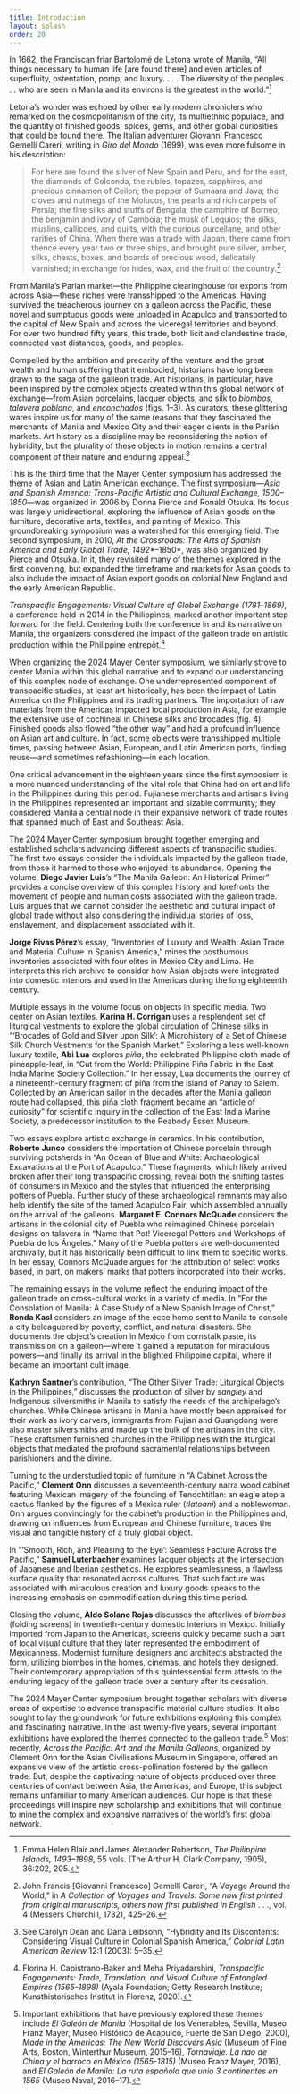 ```yaml
---
title: Introduction
layout: splash
order: 20
---
```


In 1662, the Franciscan friar Bartolomé de Letona wrote of Manila, “All things necessary to human life \[are found there\] and even articles of superfluity, ostentation, pomp, and luxury. . . . The diversity of the peoples . . . who are seen in Manila and its environs is the greatest in the world.”[^1]

Letona’s wonder was echoed by other early modern chroniclers who remarked on the cosmopolitanism of the city, its multiethnic populace, and the quantity of finished goods, spices, gems, and other global curiosities that could be found there. The Italian adventurer Giovanni Francesco Gemelli Careri, writing in *Giro del Mondo* (1699), was even more fulsome in his description:

> For here are found the silver of New Spain and Peru, and for the east, the diamonds of Golconda, the rubies, topazes, sapphires, and precious cinnamon of Ceilon; the pepper of Sumaara and Java; the cloves and nutmegs of the Molucos, the pearls and rich carpets of Persia; the fine silks and stuffs of Bengala; the camphire of Borneo, the benjamin and ivory of Camboia; the musk of Lequios; the silks, muslins, callicoes, and quilts, with the curious purcellane, and other rarities of China. When there was a trade with Japan, there came from thence every year two or three ships, and brought pure silver, amber, silks, chests, boxes, and boards of precious wood, delicately varnished; in exchange for hides, wax, and the fruit of the country.[^2]

From Manila’s Parián market—the Philippine clearinghouse for exports from across Asia—these riches were transshipped to the Americas. Having survived the treacherous journey on a galleon across the Pacific, these novel and sumptuous goods were unloaded in Acapulco and transported to the capital of New Spain and across the viceregal territories and beyond. For over two hundred fifty years, this trade, both licit and clandestine trade, connected vast distances, goods, and peoples.

Compelled by the ambition and precarity of the venture and the great wealth and human suffering that it embodied, historians have long been drawn to the saga of the galleon trade. Art historians, in particular, have been inspired by the complex objects created within this global network of exchange—from Asian porcelains, lacquer objects, and silk to *biombos*, *talavera poblana*, and *enconchados* (figs. 1–3). As curators, these glittering wares inspire us for many of the same reasons that they fascinated the merchants of Manila and Mexico City and their eager clients in the Parián markets. Art history as a discipline may be reconsidering the notion of hybridity, but the plurality of these objects in motion remains a central component of their nature and enduring appeal.[^3]

This is the third time that the Mayer Center symposium has addressed the theme of Asian and Latin American exchange. The first symposium—*Asia and Spanish America: Trans-Pacific Artistic and Cultural Exchange, 1500–1850*—was organized in 2006 by Donna Pierce and Ronald Otsuka. Its focus was largely unidirectional, exploring the influence of Asian goods on the furniture, decorative arts, textiles, and painting of Mexico. This groundbreaking symposium was a watershed for this emerging field. The second symposium, in 2010, *At the Crossroads: The Arts of Spanish America and Early Global Trade, 1492**–1850*, was also organized by Pierce and Otsuka. In it, they revisited many of the themes explored in the first convening, but expanded the timeframe and markets for Asian goods to also include the impact of Asian export goods on colonial New England and the early American Republic.

*Transpacific Engagements: Visual Culture of Global Exchange (1781*–*1869)*, a conference held in 2014 in the Philippines, marked another important step forward for the field. Centering both the conference in and its narrative on Manila, the organizers considered the impact of the galleon trade on artistic production within the Philippine entrepôt.[^4]

When organizing the 2024 Mayer Center symposium, we similarly strove to center Manila within this global narrative and to expand our understanding of this complex node of exchange. One underrepresented component of transpacific studies, at least art historically, has been the impact of Latin America on the Philippines and its trading partners. The importation of raw materials from the Americas impacted local production in Asia, for example the extensive use of cochineal in Chinese silks and brocades (fig. 4). Finished goods also flowed “the other way” and had a profound influence on Asian art and culture. In fact, some objects were transshipped multiple times, passing between Asian, European, and Latin American ports, finding reuse—and sometimes refashioning—in each location.

One critical advancement in the eighteen years since the first symposium is a more nuanced understanding of the vital role that China had on art and life in the Philippines during this period. Fujianese merchants and artisans living in the Philippines represented an important and sizable community; they considered Manila a central node in their expansive network of trade routes that spanned much of East and Southeast Asia.

The 2024 Mayer Center symposium brought together emerging and established scholars advancing different aspects of transpacific studies. The first two essays consider the individuals impacted by the galleon trade, from those it harmed to those who enjoyed its abundance. Opening the volume, **Diego Javier Luis**’s “The Manila Galleon: An Historical Primer” provides a concise overview of this complex history and forefronts the movement of people and human costs associated with the galleon trade. Luis argues that we cannot consider the aesthetic and cultural impact of global trade without also considering the individual stories of loss, enslavement, and displacement associated with it.

**Jorge Rivas Pérez**’s essay, “Inventories of Luxury and Wealth: Asian Trade and Material Culture in Spanish America,” mines the posthumous inventories associated with four elites in Mexico City and Lima. He interprets this rich archive to consider how Asian objects were integrated into domestic interiors and used in the Americas during the long eighteenth century.

Multiple essays in the volume focus on objects in specific media. Two center on Asian textiles. **Karina H. Corrigan** uses a resplendent set of liturgical vestments to explore the global circulation of Chinese silks in “‘Brocades of Gold and Silver upon Silk’: A Microhistory of a Set of Chinese Silk Church Vestments for the Spanish Market.” Exploring a less well-known luxury textile, **Abi Lua** explores *piña*, the celebrated Philippine cloth made of pineapple-leaf, in “Cut from the World: Philippine Piña Fabric in the East India Marine Society Collection.” In her essay, Lua documents the journey of a nineteenth-century fragment of piña from the island of Panay to Salem. Collected by an American sailor in the decades after the Manila galleon route had collapsed, this piña cloth fragment became an “article of curiosity” for scientific inquiry in the collection of the East India Marine Society, a predecessor institution to the Peabody Essex Museum.

Two essays explore artistic exchange in ceramics. In his contribution, **Roberto Junco** considers the importation of Chinese porcelain through surviving potsherds in “An Ocean of Blue and White: Archaeological Excavations at the Port of Acapulco.” These fragments, which likely arrived broken after their long transpacific crossing, reveal both the shifting tastes of consumers in Mexico and the styles that influenced the enterprising potters of Puebla. Further study of these archaeological remnants may also help identify the site of the famed Acapulco Fair, which assembled annually on the arrival of the galleons. **Margaret E. Connors McQuade** considers the artisans in the colonial city of Puebla who reimagined Chinese porcelain designs on talavera in “Name that Pot! Viceregal Potters and Workshops of Puebla de los Ángeles.” Many of the Puebla potters are well-documented archivally, but it has historically been difficult to link them to specific works. In her essay, Connors McQuade argues for the attribution of select works based, in part, on makers’ marks that potters incorporated into their works.

The remaining essays in the volume reflect the enduring impact of the galleon trade on cross-cultural works in a variety of media. In “For the Consolation of Manila: A Case Study of a New Spanish Image of Christ,” **Ronda Kasl** considers an image of the ecce homo sent to Manila to console a city beleaguered by poverty, conflict, and natural disasters. She documents the object’s creation in Mexico from cornstalk paste, its transmission on a galleon—where it gained a reputation for miraculous powers—and finally its arrival in the blighted Philippine capital, where it became an important cult image.

**Kathryn Santner**’s contribution, “The Other Silver Trade: Liturgical Objects in the Philippines,” discusses the production of silver by *sangley* and Indigenous silversmiths in Manila to satisfy the needs of the archipelago’s churches. While Chinese artisans in Manila have mostly been appraised for their work as ivory carvers, immigrants from Fujian and Guangdong were also master silversmiths and made up the bulk of the artisans in the city. These craftsmen furnished churches in the Philippines with the liturgical objects that mediated the profound sacramental relationships between parishioners and the divine.

Turning to the understudied topic of furniture in “A Cabinet Across the Pacific,” **Clement Onn** discusses a seventeenth-century narra wood cabinet featuring Mexican imagery of the founding of Tenochtitlan: an eagle atop a cactus flanked by the figures of a Mexica ruler (*tlatoani*) and a noblewoman. Onn argues convincingly for the cabinet’s production in the Philippines and, drawing on influences from European and Chinese furniture, traces the visual and tangible history of a truly global object.

In “‘Smooth, Rich, and Pleasing to the Eye’: Seamless Facture Across the Pacific,” **Samuel Luterbacher** examines lacquer objects at the intersection of Japanese and Iberian aesthetics. He explores seamlessness, a flawless surface quality that resonated across cultures. That such facture was associated with miraculous creation and luxury goods speaks to the increasing emphasis on commodification during this time period.

Closing the volume, **Aldo Solano Rojas** discusses the afterlives of *biombos* (folding screens) in twentieth-century domestic interiors in Mexico. Initially imported from Japan to the Americas, screens quickly became such a part of local visual culture that they later represented the embodiment of Mexicanness. Modernist furniture designers and architects abstracted the form, utilizing biombos in the homes, cinemas, and hotels they designed. Their contemporary appropriation of this quintessential form attests to the enduring legacy of the galleon trade over a century after its cessation.

The 2024 Mayer Center symposium brought together scholars with diverse areas of expertise to advance transpacific material culture studies. It also sought to lay the groundwork for future exhibitions exploring this complex and fascinating narrative. In the last twenty-five years, several important exhibitions have explored the themes connected to the galleon trade.[^5] Most recently, *Across the Pacific: Art and the Manila Galleons*, organized by Clement Onn for the Asian Civilisations Museum in Singapore, offered an expansive view of the artistic cross-pollination fostered by the galleon trade. But, despite the captivating nature of objects produced over three centuries of contact between Asia, the Americas, and Europe, this subject remains unfamiliar to many American audiences. Our hope is that these proceedings will inspire new scholarship and exhibitions that will continue to mine the complex and expansive narratives of the world’s first global network.


[^1]: Emma Helen Blair and James Alexander Robertson, *The Philippine Islands, 1493–1898*, 55 vols. (The Arthur H. Clark Company, 1905), 36:202, 205.

[^2]: John Francis \[Giovanni Francesco\] Gemelli Careri, “A Voyage Around the World,” in *A Collection of Voyages and Travels: Some now first printed from original manuscripts, others now first published in English* . . ., vol. 4 (Messers Churchill, 1732), 425–26.

[^3]: See Carolyn Dean and Dana Leibsohn, “Hybridity and Its Discontents: Considering Visual Culture in Colonial Spanish America,” *Colonial Latin American Review* 12:1 (2003): 5–35.

[^4]: Florina H. Capistrano-Baker and Meha Priyadarshini, *Transpacific Engagements: Trade, Translation, and Visual Culture of Entangled Empires (1565-1898)* (Ayala Foundation; Getty Research Institute; Kunsthistorisches Institut in Florenz, 2020).

[^5]: Important exhibitions that have previously explored these themes include *El Galeón de Manila* (Hospital de los Venerables, Sevilla, Museo Franz Mayer, Museo Histórico de Acapulco, Fuerte de San Diego, 2000), *Made in the Americas: The New World Discovers Asia* (Museum of Fine Arts, Boston, Winterthur Museum, 2015–16), *Tornaviaje. La nao de China y el barroco en México (1565-1815)* (Museo Franz Mayer, 2016), and *El Galeón de Manila: La ruta española que unió 3 continentes en 1565* (Museo Naval, 2016–17).
